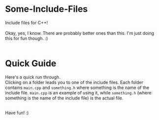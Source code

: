 # Some-Include-Files <h><h/>

Include files for C++!<br><br>
Okay, yes, I know. There are probably better ones than this. I'm just doing this for fun though. :) <br><br>

# Quick Guide <h><h/>
Here's a quick run through. <br>
Clicking on a folder leads you to one of the include files. Each folder contains `main.cpp` and `something.h` where something is the name of the include file. `main.cpp` is an example of using it, while `something.h` (where something is the name of the include file) is the actual file. <br><br>

Have fun! :)